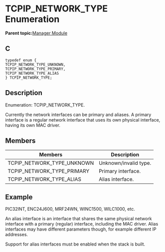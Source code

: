 # TCPIP\_NETWORK\_TYPE Enumeration

**Parent topic:**[Manager Module](GUID-B37C4F4C-DC2D-48D9-9909-AACBA987B57A.md)

## C

```
typedef enum {
TCPIP_NETWORK_TYPE_UNKNOWN,
TCPIP_NETWORK_TYPE_PRIMARY,
TCPIP_NETWORK_TYPE_ALIAS
} TCPIP_NETWORK_TYPE;
```

## Description

Enumeration: TCPIP\_NETWORK\_TYPE.

Currently the network interfaces can be primary and aliases. A primary interface is a regular network interface that uses its own physical interface, having its own MAC driver.

## Members

|Members|Description|
|-------|-----------|
|TCPIP\_NETWORK\_TYPE\_UNKNOWN|Unknown/invalid type.|
|TCPIP\_NETWORK\_TYPE\_PRIMARY|Primary interface.|
|TCPIP\_NETWORK\_TYPE\_ALIAS|Alias interface.|

## Example

PIC32INT, ENC24J600, MRF24WN, WINC1500, WILC1000, etc.

An alias interface is an interface that shares the same physical network interface with a primary \(regular\) interface, including the MAC driver. Alias interfaces may have different parameters though, for example different IP addresses.

Support for alias interfaces must be enabled when the stack is built.


